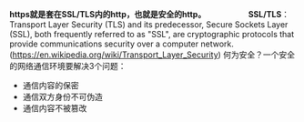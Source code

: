 **https就是套在SSL/TLS内的http，也就是安全的http。**                  
**SSL/TLS**：
Transport Layer Security (TLS) and its predecessor, Secure Sockets Layer (SSL), both frequently referred to as "SSL", are cryptographic protocols that provide communications security over a computer network. (https://en.wikipedia.org/wiki/Transport_Layer_Security)
何为安全？一个安全的网络通信环境要解决3个问题：
- 通信内容的保密
- 通信双方身份不可伪造
- 通信内容不被篡改
